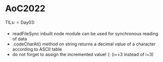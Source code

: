 # AoC2022

TILs:
:star: Day03: 
- readFileSync inbuilt node module can be used for synchronous reading of data
- .codeCharAt() method on string returns a decimal value of a character according to ASCII table
- do not forget to assign the incremented value! (: (i=+3 instead of i+3)
